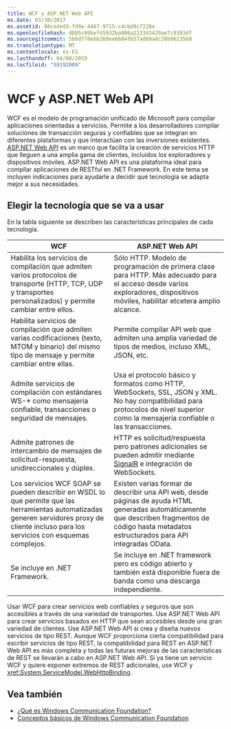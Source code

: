 ```yaml
---
title: WCF y ASP.NET Web API
ms.date: 03/30/2017
ms.assetid: 08ceded3-fd9a-4467-9715-c4cbd9c7228e
ms.openlocfilehash: d805c09bef45932ba006a213343429ae7c9303df
ms.sourcegitcommit: 5b6d778ebb269ee6684fb57ad69a8c28b06235b9
ms.translationtype: MT
ms.contentlocale: es-ES
ms.lasthandoff: 04/08/2019
ms.locfileid: "59192009"
---
```

# <a name="wcf-and-aspnet-web-api"></a>WCF y ASP.NET Web API
WCF es el modelo de programación unificado de Microsoft para compilar aplicaciones orientadas a servicios. Permite a los desarrolladores compilar soluciones de transacción seguras y confiables que se integran en diferentes plataformas y que interactúan con las inversiones existentes. [ASP.NET Web API](https://www.asp.net/web-api) es un marco que facilita la creación de servicios HTTP que lleguen a una amplia gama de clientes, incluidos los exploradores y dispositivos móviles. ASP.NET Web API es una plataforma ideal para compilar aplicaciones de RESTful en .NET Framework. En este tema se incluyen indicaciones para ayudarle a decidir qué tecnología se adapta mejor a sus necesidades.  
  
## <a name="choosing-which-technology-to-use"></a>Elegir la tecnología que se va a usar  
 En la tabla siguiente se describen las características principales de cada tecnología.  
  
|WCF|ASP.NET Web API|  
|---------|---------------------|  
|Habilita los servicios de compilación que admiten varios protocolos de transporte (HTTP, TCP, UDP y transportes personalizados) y permite cambiar entre ellos.|Sólo HTTP. Modelo de programación de primera clase para HTTP. Más adecuado para el acceso desde varios exploradores, dispositivos móviles, habilitar etcetera amplio alcance.|  
|Habilita servicios de compilación que admiten varias codificaciones (texto, MTOM y binario) del mismo tipo de mensaje y permite cambiar entre ellas.|Permite compilar API web que admiten una amplia variedad de tipos de medios, incluso XML, JSON, etc.|  
|Admite servicios de compilación con estándares WS-* como mensajería confiable, transacciones o seguridad de mensajes.|Usa el protocolo básico y formatos como HTTP, WebSockets, SSL, JSON y XML. No hay compatibilidad para protocolos de nivel superior como la mensajería confiable o las transacciones.|  
|Admite patrones de intercambio de mensajes de solicitud-respuesta, unidireccionales y dúplex.|HTTP es solicitud/respuesta pero patrones adicionales se pueden admitir mediante [SignalR](https://github.com/SignalR/SignalR) e integración de WebSockets.|  
|Los servicios WCF SOAP se pueden describir en WSDL lo que permite que las herramientas automatizadas generen servidores proxy de cliente incluso para los servicios con esquemas complejos.|Existen varias formar de describir una API web, desde páginas de ayuda HTML generadas automáticamente que describen fragmentos de código hasta metadatos estructurados para API integradas OData.|  
|Se incluye en .NET Framework.|Se incluye en .NET framework pero es código abierto y también está disponible fuera de banda como una descarga independiente.|  
  
 Usar WCF para crear servicios web confiables y seguros que son accesibles a través de una variedad de transportes. Use ASP.NET Web API para crear servicios basados en HTTP que sean accesibles desde una gran variedad de clientes. Use ASP.NET Web API si crea y diseña nuevos servicios de tipo REST. Aunque WCF proporciona cierta compatibilidad para escribir servicios de tipo REST, la compatibilidad para REST en ASP.NET Web API es más completa y todas las futuras mejoras de las características de REST se llevarán a cabo en ASP.NET Web API. Si ya tiene un servicio WCF y quiere exponer extremos de REST adicionales, use WCF y <xref:System.ServiceModel.WebHttpBinding>.  
  
## <a name="see-also"></a>Vea también

- [¿Qué es Windows Communication Foundation?](../../../docs/framework/wcf/whats-wcf.md)
- [Conceptos básicos de Windows Communication Foundation](../../../docs/framework/wcf/fundamental-concepts.md)
